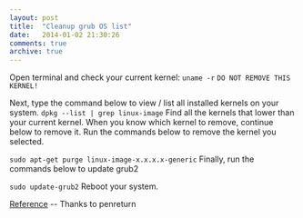 ```yaml
---
layout: post
title:  "Cleanup grub OS list"
date:   2014-01-02 21:30:26
comments: true
archive: true
---
```

Open terminal and check your current kernel:
`uname -r`
`DO NOT REMOVE THIS KERNEL!`

Next, type the command below to view / list all installed kernels on your system.
`dpkg --list | grep linux-image`
Find all the kernels that lower than your current kernel. When you know which kernel to remove, continue below to remove it. Run the commands below to remove the kernel you selected.

`sudo apt-get purge linux-image-x.x.x.x-generic`
Finally, run the commands below to update grub2

`sudo update-grub2`
Reboot your system.

[Reference](http://askubuntu.com/questions/2793/how-do-i-remove-or-hide-old-kernel-versions-to-clean-up-the-boot-menu)
-- Thanks to penreturn
